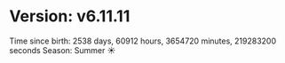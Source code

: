 # Version: v6.11.11
Time since birth: 2538 days, 60912 hours, 3654720 minutes, 219283200 seconds
Season: Summer ☀️
